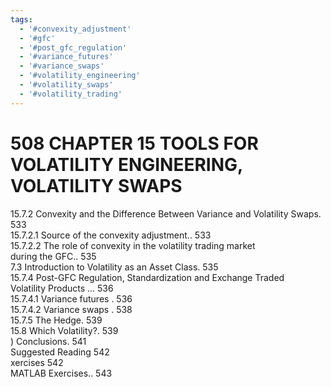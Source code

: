 ```yaml
---
tags:
  - '#convexity_adjustment'
  - '#gfc'
  - '#post_gfc_regulation'
  - '#variance_futures'
  - '#variance_swaps'
  - '#volatility_engineering'
  - '#volatility_swaps'
  - '#volatility_trading'
---
```

# 508 CHAPTER 15 TOOLS FOR VOLATILITY ENGINEERING, VOLATILITY SWAPS  

15.7.2 Convexity and the Difference Between Variance and Volatility Swaps. 533   
15.7.2.1 Source of the convexity adjustment.. 533   
15.7.2.2 The role of convexity in the volatility trading market   
during the GFC.. 535   
7.3 Introduction to Volatility as an Asset Class. 535   
15.7.4 Post-GFC Regulation, Standardization and Exchange Traded   
Volatility Products ... 536   
15.7.4.1 Variance futures . 536   
15.7.4.2 Variance swaps . 538   
15.7.5 The Hedge. 539   
15.8 Which Volatility?. 539   
) Conclusions. 541   
Suggested Reading 542   
xercises 542   
MATLAB Exercises.. 543  
